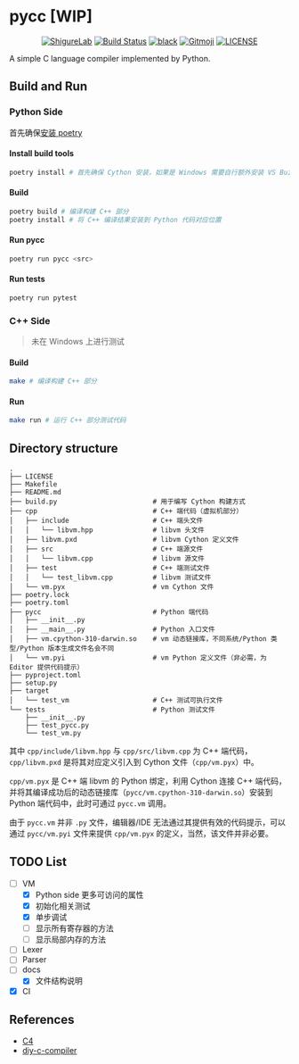 # pycc [WIP]

<p align="center">
   <a href="https://github.com/ShigureLab"><img src="https://img.shields.io/badge/ShigureLab-cyan?style=flat-square" alt="ShigureLab"></a>
   <a href="https://actions-badge.atrox.dev/ShigureLab/pycc/goto?ref=main"><img alt="Build Status" src="https://img.shields.io/endpoint.svg?url=https%3A%2F%2Factions-badge.atrox.dev%2FShigureLab%2Fpycc%2Fbadge%3Fref%3Dmain&label=Tests&style=flat-square" /></a>
   <a href="https://github.com/psf/black"><img alt="black" src="https://img.shields.io/badge/code%20style-black-000000?style=flat-square"></a>
   <a href="https://gitmoji.dev"><img src="https://img.shields.io/badge/gitmoji-%20😜%20😍-FFDD67?style=flat-square" alt="Gitmoji"></a>
   <a href="LICENSE"><img alt="LICENSE" src="https://img.shields.io/github/license/ShigureLab/pycc?style=flat-square"></a>
</p>

A simple C language compiler implemented by Python.

## Build and Run

### Python Side

首先确保[安装 poetry](https://python-poetry.org/docs/#installation)

#### Install build tools

```bash
poetry install # 首先确保 Cython 安装，如果是 Windows 需要自行额外安装 VS Build Tools
```

#### Build

```bash
poetry build # 编译构建 C++ 部分
poetry install # 将 C++ 编译结果安装到 Python 代码对应位置
```

#### Run pycc

```bash
poetry run pycc <src>
```

#### Run tests

```bash
poetry run pytest
```

### C++ Side

> 未在 Windows 上进行测试

#### Build

```bash
make # 编译构建 C++ 部分
```

#### Run

```bash
make run # 运行 C++ 部分测试代码
```

## Directory structure

```
.
├── LICENSE
├── Makefile
├── README.md
├── build.py                        # 用于编写 Cython 构建方式
├── cpp                             # C++ 端代码（虚拟机部分）
│   ├── include                     # C++ 端头文件
│   │   └── libvm.hpp               # libvm 头文件
│   ├── libvm.pxd                   # libvm Cython 定义文件
│   ├── src                         # C++ 端源文件
│   │   └── libvm.cpp               # libvm 源文件
│   ├── test                        # C++ 端测试文件
│   │   └── test_libvm.cpp          # libvm 测试文件
│   └── vm.pyx                      # vm Cython 文件
├── poetry.lock
├── poetry.toml
├── pycc                            # Python 端代码
│   ├── __init__.py
│   ├── __main__.py                 # Python 入口文件
│   ├── vm.cpython-310-darwin.so    # vm 动态链接库，不同系统/Python 类型/Python 版本生成文件名会不同
│   └── vm.pyi                      # vm Python 定义文件（非必需，为 Editor 提供代码提示）
├── pyproject.toml
├── setup.py
├── target
│   └── test_vm                     # C++ 测试可执行文件
└── tests                           # Python 测试文件
    ├── __init__.py
    ├── test_pycc.py
    └── test_vm.py
```

其中 `cpp/include/libvm.hpp` 与 `cpp/src/libvm.cpp` 为 C++ 端代码，`cpp/libvm.pxd` 是将其对应定义引入到 Cython 文件（`cpp/vm.pyx`）中。

`cpp/vm.pyx` 是 C++ 端 libvm 的 Python 绑定，利用 Cython 连接 C++ 端代码，并将其编译成功后的动态链接库（`pycc/vm.cpython-310-darwin.so`）安装到 Python 端代码中，此时可通过 `pycc.vm` 调用。

由于 `pycc.vm` 并非 `.py` 文件，编辑器/IDE 无法通过其提供有效的代码提示，可以通过 `pycc/vm.pyi` 文件来提供 `cpp/vm.pyx` 的定义，当然，该文件并非必要。

## TODO List

-  [ ] VM
   -  [x] Python side 更多可访问的属性
   -  [x] 初始化相关测试
   -  [x] 单步调试
   -  [ ] 显示所有寄存器的方法
   -  [ ] 显示局部内存的方法
-  [ ] Lexer
-  [ ] Parser
-  [ ] docs
   -  [x] 文件结构说明
-  [x] CI

## References

-  [C4](https://github.com/rswier/c4)
-  [diy-c-compiler](https://wizardforcel.gitbooks.io/diy-c-compiler/content/1.html)
